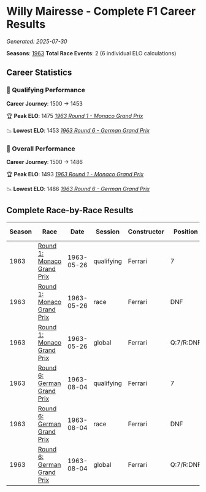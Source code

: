 # Willy Mairesse - Complete F1 Career Results

*Generated: 2025-07-30*

**Seasons**: [1963](../results/1963-season-report.md)
**Total Race Events**: 2 (6 individual ELO calculations)

## Career Statistics

### 🏁 Qualifying Performance
**Career Journey**: 1500 → 1453

🏆 **Peak ELO**: 1475
   *[1963 Round 1 - Monaco Grand Prix](../results/1963-season-report.md#round-1-monaco-grand-prix)*

📉 **Lowest ELO**: 1453
   *[1963 Round 6 - German Grand Prix](../results/1963-season-report.md#round-6-german-grand-prix)*

### 🌟 Overall Performance
**Career Journey**: 1500 → 1486

🏆 **Peak ELO**: 1493
   *[1963 Round 1 - Monaco Grand Prix](../results/1963-season-report.md#round-1-monaco-grand-prix)*

📉 **Lowest ELO**: 1486
   *[1963 Round 6 - German Grand Prix](../results/1963-season-report.md#round-6-german-grand-prix)*


## Complete Race-by-Race Results

| Season | Race | Date | Session | Constructor | Position | Starting ELO | ELO Change | Final ELO | Teammate |
|--------|------|------|---------|-------------|----------|--------------|------------|-----------|----------|
| 1963 | [Round 1: Monaco Grand Prix](../results/1963-season-report.md#round-1-monaco-grand-prix) | 1963-05-26 | qualifying | Ferrari | 7 | 1500 | -25 | 1475 | <img src="https://upload.wikimedia.org/wikipedia/commons/thumb/8/83/Flag_of_the_United_Kingdom_%283-5%29.svg/512px-Flag_of_the_United_Kingdom_%283-5%29.svg.png?20250726143817" alt="United Kingdom" width="20" height="auto" style="vertical-align: middle; margin-right: 5px;" onerror="this.outerHTML='🇬🇧'; this.style.marginRight='5px';"/> John Surtees |
| 1963 | [Round 1: Monaco Grand Prix](../results/1963-season-report.md#round-1-monaco-grand-prix) | 1963-05-26 | race | Ferrari | DNF | 1500 | N/A | 1500 | <img src="https://upload.wikimedia.org/wikipedia/commons/thumb/8/83/Flag_of_the_United_Kingdom_%283-5%29.svg/512px-Flag_of_the_United_Kingdom_%283-5%29.svg.png?20250726143817" alt="United Kingdom" width="20" height="auto" style="vertical-align: middle; margin-right: 5px;" onerror="this.outerHTML='🇬🇧'; this.style.marginRight='5px';"/> John Surtees |
| 1963 | [Round 1: Monaco Grand Prix](../results/1963-season-report.md#round-1-monaco-grand-prix) | 1963-05-26 | global | Ferrari | Q:7/R:DNF | 1500 | -7 | 1493 | <img src="https://upload.wikimedia.org/wikipedia/commons/thumb/8/83/Flag_of_the_United_Kingdom_%283-5%29.svg/512px-Flag_of_the_United_Kingdom_%283-5%29.svg.png?20250726143817" alt="United Kingdom" width="20" height="auto" style="vertical-align: middle; margin-right: 5px;" onerror="this.outerHTML='🇬🇧'; this.style.marginRight='5px';"/> John Surtees |
| 1963 | [Round 6: German Grand Prix](../results/1963-season-report.md#round-6-german-grand-prix) | 1963-08-04 | qualifying | Ferrari | 7 | 1475 | -23 | 1453 | <img src="https://upload.wikimedia.org/wikipedia/commons/thumb/8/83/Flag_of_the_United_Kingdom_%283-5%29.svg/512px-Flag_of_the_United_Kingdom_%283-5%29.svg.png?20250726143817" alt="United Kingdom" width="20" height="auto" style="vertical-align: middle; margin-right: 5px;" onerror="this.outerHTML='🇬🇧'; this.style.marginRight='5px';"/> John Surtees |
| 1963 | [Round 6: German Grand Prix](../results/1963-season-report.md#round-6-german-grand-prix) | 1963-08-04 | race | Ferrari | DNF | 1500 | N/A | 1500 | <img src="https://upload.wikimedia.org/wikipedia/commons/thumb/8/83/Flag_of_the_United_Kingdom_%283-5%29.svg/512px-Flag_of_the_United_Kingdom_%283-5%29.svg.png?20250726143817" alt="United Kingdom" width="20" height="auto" style="vertical-align: middle; margin-right: 5px;" onerror="this.outerHTML='🇬🇧'; this.style.marginRight='5px';"/> John Surtees |
| 1963 | [Round 6: German Grand Prix](../results/1963-season-report.md#round-6-german-grand-prix) | 1963-08-04 | global | Ferrari | Q:7/R:DNF | 1493 | -7 | 1486 | <img src="https://upload.wikimedia.org/wikipedia/commons/thumb/8/83/Flag_of_the_United_Kingdom_%283-5%29.svg/512px-Flag_of_the_United_Kingdom_%283-5%29.svg.png?20250726143817" alt="United Kingdom" width="20" height="auto" style="vertical-align: middle; margin-right: 5px;" onerror="this.outerHTML='🇬🇧'; this.style.marginRight='5px';"/> John Surtees |

